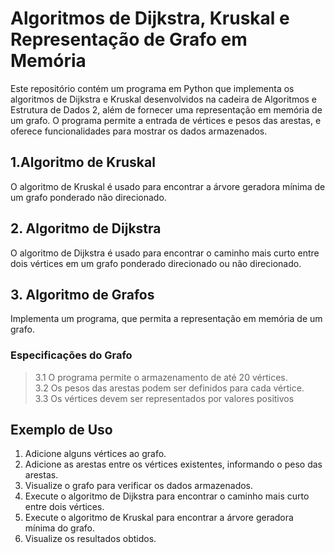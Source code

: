 # Algoritmos de Dijkstra, Kruskal e Representação de Grafo em Memória
Este repositório contém um programa em Python que implementa os algoritmos de Dijkstra e Kruskal desenvolvidos na cadeira de Algoritmos e Estrutura de Dados 2, além de fornecer uma representação em memória de um grafo. O programa permite a entrada de vértices e pesos das arestas, e oferece funcionalidades para mostrar os dados armazenados.

## 1.Algoritmo de Kruskal
O algoritmo de Kruskal é usado para encontrar a árvore geradora mínima de um grafo ponderado não direcionado.

## 2. Algoritmo de Dijkstra
O algoritmo de Dijkstra é usado para encontrar o caminho mais curto entre dois vértices em um grafo ponderado direcionado ou não direcionado.<br>

## 3. Algoritmo de Grafos
Implementa um programa, que permita a representação em memória de um grafo. <br>

### Especificações do Grafo
>3.1 O programa permite o armazenamento de até 20 vértices.<br>
>3.2 Os pesos das arestas podem ser definidos para cada vértice.<br>
>3.3 Os vértices devem ser representados por valores positivos

## Exemplo de Uso
1. Adicione alguns vértices ao grafo.
2. Adicione as arestas entre os vértices existentes, informando o peso das arestas.
3. Visualize o grafo para verificar os dados armazenados.
4. Execute o algoritmo de Dijkstra para encontrar o caminho mais curto entre dois vértices.
5. Execute o algoritmo de Kruskal para encontrar a árvore geradora mínima do grafo.
6. Visualize os resultados obtidos.
